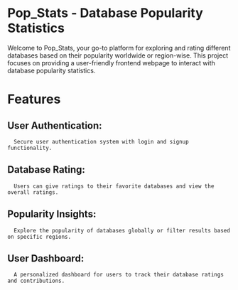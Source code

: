 # Pop_Stats - Database Popularity Statistics
Welcome to Pop_Stats, your go-to platform for exploring and rating different databases based on their popularity worldwide or region-wise. This project focuses on providing a user-friendly frontend webpage to interact with database popularity statistics.

# Features
## User Authentication: 
      Secure user authentication system with login and signup functionality.
## Database Rating:
      Users can give ratings to their favorite databases and view the overall ratings.
## Popularity Insights:
      Explore the popularity of databases globally or filter results based on specific regions.
## User Dashboard:
      A personalized dashboard for users to track their database ratings and contributions.
